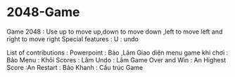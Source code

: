 # 2048-Game
Game 2048 :
Use up to move up,down to move down ,left to move left and right to move right
Special features :
U : undo

List of contributions :
Powerpoint : Bảo ,Lâm
Giao diện menu game khi chơi : Bảo 
Menu : Khôi 
Scores : Lâm
Undo : Lâm
Game Over and Win : An 
Highest Score :An
Restart : Bảo 
Khanh : Cấu trúc Game 
